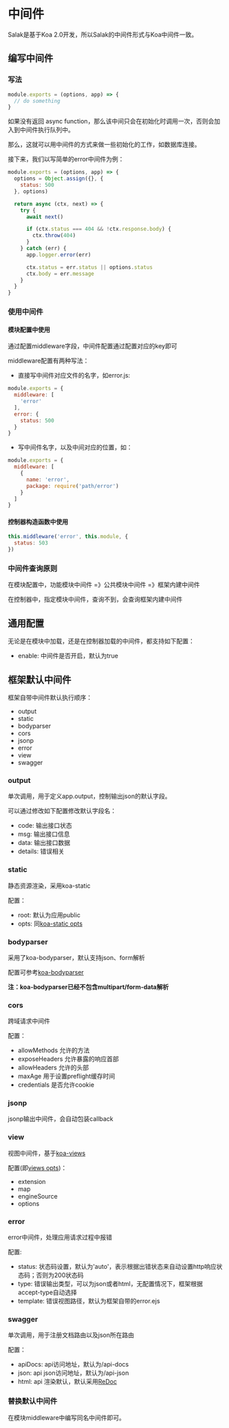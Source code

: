 # 中间件

Salak是基于Koa 2.0开发，所以Salak的中间件形式与Koa中间件一致。

## 编写中间件

### 写法

```javascript
module.exports = (options, app) => {
  // do something
}
```

如果没有返回 async function，那么该中间只会在初始化时调用一次，否则会加入到中间件执行队列中。

那么，这就可以用中间件的方式来做一些初始化的工作，如数据库连接。

接下来，我们以写简单的error中间件为例：

```javascript
module.exports = (options, app) => {
  options = Object.assign({}, {
    status: 500
  }, options)

  return async (ctx, next) => {
    try {
      await next()

      if (ctx.status === 404 && !ctx.response.body) {
        ctx.throw(404)
      }
    } catch (err) {
      app.logger.error(err)

      ctx.status = err.status || options.status
      ctx.body = err.message
    }
  }
}
```

### 使用中间件


#### 模块配置中使用

通过配置middleware字段，中间件配置通过配置对应的key即可

middleware配置有两种写法：

- 直接写中间件对应文件的名字，如error.js:

```javascript
module.exports = {
  middleware: [
    'error'
  ],
  error: {
    status: 500
  }
}
```

- 写中间件名字，以及中间对应的位置，如：

```javascript
module.exports = {
  middleware: [
    {
      name: 'error',
      package: require('path/error')
    }
  ]
}
```

#### 控制器构造函数中使用

```javascript
this.middleware('error', this.module, {
  status: 503
})
```

### 中间件查询原则

在模块配置中，功能模块中间件 =》公共模块中间件 =》框架内建中间件

在控制器中，指定模块中间件，查询不到，会查询框架内建中间件

## 通用配置

无论是在模块中加载，还是在控制器加载的中间件，都支持如下配置：

- enable: 中间件是否开启，默认为true

## 框架默认中间件

框架自带中间件默认执行顺序：

- output
- static
- bodyparser
- cors
- jsonp
- error
- view
- swagger

### output

单次调用，用于定义app.output，控制输出json的默认字段。

可以通过修改如下配置修改默认字段名：

- code: 输出接口状态
- msg: 输出接口信息
- data: 输出接口数据
- details: 错误相关

### static

静态资源渲染，采用koa-static

配置：

- root: 默认为应用public
- opts: 同[koa-static opts](https://github.com/koajs/static#options)

### bodyparser

采用了koa-bodyparser，默认支持json、form解析

配置可参考[koa-bodyparser](https://github.com/koajs/bodyparser#options)

**注：koa-bodyparser已经不包含multipart/form-data解析**

### cors

跨域请求中间件

配置：

- allowMethods 允许的方法
- exposeHeaders 允许暴露的响应首部
- allowHeaders 允许的头部
- maxAge 用于设置preflight缓存时间
- credentials 是否允许cookie

### jsonp

jsonp输出中间件，会自动包装callback

### view

视图中间件，基于[koa-views](https://github.com/queckezz/koa-views)

配置(即[views opts](https://github.com/queckezz/koa-views#viewsroot-opts))：

- extension
- map
- engineSource
- options

### error

error中间件，处理应用请求过程中报错

配置:

- status: 状态码设置，默认为'auto'，表示根据出错状态来自动设置http响应状态码；否则为200状态码
- type: 错误输出类型，可以为json或者html，无配置情况下，框架根据accept-type自动选择
- template: 错误视图路径，默认为框架自带的error.ejs

### swagger

单次调用，用于注册文档路由以及json所在路由

配置：

- apiDocs: api访问地址，默认为/api-docs
- json: api json访问地址，默认为/api-json
- html: api 渲染默认，默认采用[ReDoc](https://github.com/Rebilly/ReDoc)

### 替换默认中间件

在模块middleware中编写同名中间件即可。
